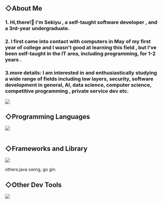 




## ◇About Me


### 1. Hi,there!👋 I'm Sekiyu , a self-taught software developer , and a 3rd-year undergraduate.


### 2. I first came into contact with computers in May of my first year of college and I wasn't good at learning this field , but I've been self-taught in the IT area, including programming, for 1-2 years .

### 3.more details: I am interested in and enthusiastically studying a wide range of fields including low layers, security, software development in general, AI, data science, computer science, competitive programming , private service dev etc.



![](https://github-readme-stats.vercel.app/api/top-langs?username=crystal9210&show_icons=true&locale=en&layout=compact)

## ◇Programming Languages

<img src="https://skillicons.dev/icons?i=html,css,java,go,js,ts,py,cpp,c" /> <br /><br />

## ◇Frameworks and Library

<img src="https://skillicons.dev/icons?i=react,nextjs,spring,django,tailwind" /> 

others:java swing, go gin.


## ◇Other Dev Tools 

<img src="https://skillicons.dev/icons?i=mysql,postgres,sqlite,redis,docker,git,github,vscode,ubuntu,firebase,nginx,vercel" /> <br /><br />
